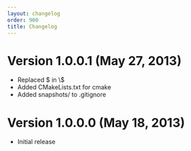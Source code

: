 ```yaml
---
layout: changelog
order: 900
title: Changelog
---
```

# Version 1.0.0.1 (May 27, 2013)

* Replaced $ in \\$
* Added CMakeLists.txt for cmake
* Added snapshots/ to .gitignore

# Version 1.0.0.0 (May 18, 2013)

* Initial release
